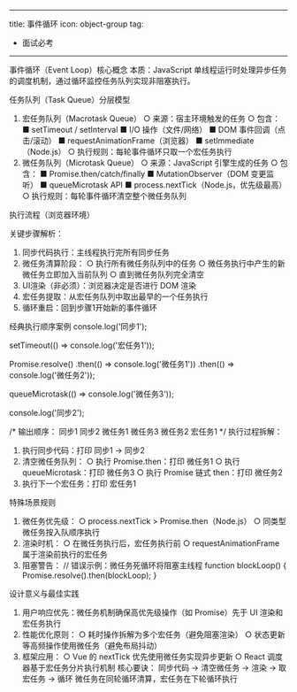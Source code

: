 
---
title: 事件循环
icon: object-group
tag:
  - 面试必考
---



事件循环（Event Loop）核心概念
本质：JavaScript 单线程运行时处理异步任务的调度机制，通过循环监控任务队列实现非阻塞执行。

任务队列（Task Queue）分层模型
1. 宏任务队列（Macrotask Queue）
  ○ 来源：宿主环境触发的任务
  ○ 包含：
    ■ setTimeout / setInterval
    ■ I/O 操作（文件/网络）
    ■ DOM 事件回调（点击/滚动）
    ■ requestAnimationFrame（浏览器）
    ■ setImmediate（Node.js）
  ○ 执行规则：每轮事件循环只取一个宏任务执行
2. 微任务队列（Microtask Queue）
  ○ 来源：JavaScript 引擎生成的任务
  ○ 包含：
    ■ Promise.then/catch/finally
    ■ MutationObserver（DOM 变更监听）
    ■ queueMicrotask API
    ■ process.nextTick（Node.js，优先级最高）
  ○ 执行规则：每轮事件循环清空整个微任务队列

执行流程（浏览器环境）

关键步骤解析：
1. 同步代码执行：主线程执行完所有同步任务
2. 微任务清算阶段：
  ○ 执行所有微任务队列中的任务
  ○ 微任务执行中产生的新微任务立即加入当前队列
  ○ 直到微任务队列完全清空
3. UI渲染（非必须）：浏览器决定是否进行 DOM 渲染
4. 宏任务提取：从宏任务队列中取出最早的一个任务执行
5. 循环重启：回到步骤1开始新的事件循环

经典执行顺序案例
console.log('同步1');

setTimeout(() => console.log('宏任务1'));

Promise.resolve()
  .then(() => console.log('微任务1'))
  .then(() => console.log('微任务2'));

queueMicrotask(() => console.log('微任务3'));

console.log('同步2');

/* 输出顺序：
   同步1
   同步2
   微任务1
   微任务3
   微任务2
   宏任务1
*/
执行过程拆解：
1. 执行同步代码：打印 同步1 → 同步2
2. 清空微任务队列：
  ○ 执行 Promise.then：打印 微任务1
  ○ 执行 queueMicrotask：打印 微任务3
  ○ 执行 Promise 链式 then：打印 微任务2
3. 执行下一个宏任务：打印 宏任务1

特殊场景规则
1. 微任务优先级：
  ○ process.nextTick > Promise.then（Node.js）
  ○ 同类型微任务按入队顺序执行
2. 渲染时机：
  ○ 在微任务执行后，宏任务执行前
  ○ requestAnimationFrame 属于渲染前执行的宏任务
3. 阻塞警告：
// 错误示例：微任务死循环将阻塞主线程
function blockLoop() {
  Promise.resolve().then(blockLoop);
}

设计意义与最佳实践
1. 用户响应优先：微任务机制确保高优先级操作（如 Promise）先于 UI 渲染和宏任务执行
2. 性能优化原则：
  ○ 耗时操作拆解为多个宏任务（避免阻塞渲染）
  ○ 状态更新等高频操作使用微任务（避免布局抖动）
3. 框架应用：
  ○ Vue 的 nextTick 优先使用微任务实现异步更新
  ○ React 调度器基于宏任务分片执行机制
核心要诀：
同步代码 → 清空微任务 → 渲染 → 取宏任务 → 循环
微任务在同轮循环清算，宏任务在下轮循环执行